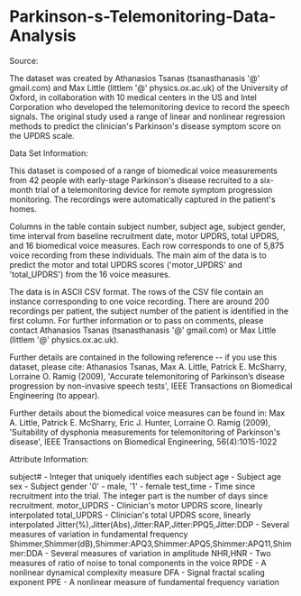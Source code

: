 # Parkinson-s-Telemonitoring-Data-Analysis

Source:

The dataset was created by Athanasios Tsanas (tsanasthanasis '@' gmail.com) and Max Little (littlem '@' physics.ox.ac.uk) of the University of Oxford, in collaboration with 10 medical centers in the US and Intel Corporation who developed the telemonitoring device to record the speech signals. The original study used a range of linear and nonlinear regression methods to predict the clinician's Parkinson's disease symptom score on the UPDRS scale.

Data Set Information:

This dataset is composed of a range of biomedical voice measurements from 42 people with early-stage Parkinson's disease recruited to a six-month trial of a telemonitoring device for remote symptom progression monitoring. The recordings were automatically captured in the patient's homes. 

Columns in the table contain subject number, subject age, subject gender, time interval from baseline recruitment date, motor UPDRS, total UPDRS, and 16 biomedical voice measures. Each row corresponds to one of 5,875 voice recording from these individuals. The main aim of the data is to predict the motor and total UPDRS scores ('motor_UPDRS' and 'total_UPDRS') from the 16 voice measures. 

The data is in ASCII CSV format. The rows of the CSV file contain an instance corresponding to one voice recording. There are around 200 recordings per patient, the subject number of the patient is identified in the first column. For further information or to pass on comments, please contact Athanasios Tsanas (tsanasthanasis '@' gmail.com) or Max Little (littlem '@' physics.ox.ac.uk). 

Further details are contained in the following reference -- if you use this dataset, please cite: 
Athanasios Tsanas, Max A. Little, Patrick E. McSharry, Lorraine O. Ramig (2009), 
'Accurate telemonitoring of Parkinson’s disease progression by non-invasive speech tests', 
IEEE Transactions on Biomedical Engineering (to appear). 

Further details about the biomedical voice measures can be found in: 
Max A. Little, Patrick E. McSharry, Eric J. Hunter, Lorraine O. Ramig (2009), 
'Suitability of dysphonia measurements for telemonitoring of Parkinson's disease', 
IEEE Transactions on Biomedical Engineering, 56(4):1015-1022 


Attribute Information:

subject# - Integer that uniquely identifies each subject 
age - Subject age 
sex - Subject gender '0' - male, '1' - female 
test_time - Time since recruitment into the trial. The integer part is the number of days since recruitment. 
motor_UPDRS - Clinician's motor UPDRS score, linearly interpolated 
total_UPDRS - Clinician's total UPDRS score, linearly interpolated 
Jitter(%),Jitter(Abs),Jitter:RAP,Jitter:PPQ5,Jitter:DDP - Several measures of variation in fundamental frequency 
Shimmer,Shimmer(dB),Shimmer:APQ3,Shimmer:APQ5,Shimmer:APQ11,Shimmer:DDA - Several measures of variation in amplitude 
NHR,HNR - Two measures of ratio of noise to tonal components in the voice 
RPDE - A nonlinear dynamical complexity measure 
DFA - Signal fractal scaling exponent 
PPE - A nonlinear measure of fundamental frequency variation 
